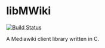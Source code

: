 libMWiki
========
[![Build Status](https://travis-ci.org/kunerd/libMWiki.png)](https://travis-ci.org/kunerd/libMWiki)

A Mediawiki client library written in C.
